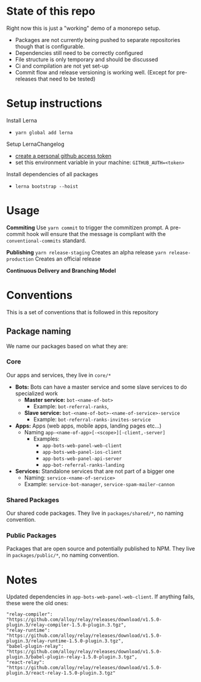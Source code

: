 # State of this repo
Right now this is just a "working" demo of a monorepo setup.

- Packages are not currently being pushed to separate repositories though that is configurable.
- Dependencies still need to be correctly configured
- File structure is only temporary and should be discussed
- Ci and compilation are not yet set-up
- Commit flow and release versioning is working well. (Except for pre-releases that need to be tested)

# Setup instructions
Install Lerna
- `yarn global add lerna`

Setup LernaChangelog
- [create a personal github access token](https://github.com/settings/tokens)
- set this environment variable in your machine: `GITHUB_AUTH=<token>`

Install dependencies of all packages
- `lerna bootstrap --hoist`

# Usage

**Commiting**
Use `yarn commit` to trigger the commitizen prompt. A pre-commit hook will
ensure that the message is compliant with the `conventional-commits` standard.

**Publishing**
`yarn release-staging` Creates an alpha release
`yarn release-production` Creates an official release

**Continuous Delivery and Branching Model**

<Pending team decision>

# Conventions

This is a set of conventions that is followed in this repository

## Package naming
We name our packages based on what they are:

### Core
Our apps and services, they live in `core/*`

- **Bots:** Bots can have a master service and some slave services to do specialized work
  * **Master service:** `bot-<name-of-bot>`
    * Example: `bot-referral-ranks`,
  * **Slave service:** `bot-<name-of-bot>-<name-of-service>-service`
    * Example: `bot-referral-ranks-invites-service`
- **Apps:** Apps (web apps, mobile apps, landing pages etc...)
  * Naming `app-<name-of-app>[-<scope>][-client,-server]`
    * Examples:
      * `app-bots-web-panel-web-client`
      * `app-bots-web-panel-ios-client`
      * `app-bots-web-panel-api-server`
      * `app-bot-referral-ranks-landing`
- **Services:** Standalone services that are not part of a bigger one
  * Naming:  `service-<name-of-service>`
  * Example: `service-bot-manager`, `service-spam-mailer-cannon`

### Shared Packages
Our shared code packages. They live in `packages/shared/*`, no naming convention.

### Public Packages
Packages that are open source and potentially published to NPM. They live in `packages/public/*`, no naming convention.

# Notes
Updated dependencies in `app-bots-web-panel-web-client`. If anything fails, these were the old ones:

```
"relay-compiler": "https://github.com/alloy/relay/releases/download/v1.5.0-plugin.3/relay-compiler-1.5.0-plugin.3.tgz",
"relay-runtime": "https://github.com/alloy/relay/releases/download/v1.5.0-plugin.3/relay-runtime-1.5.0-plugin.3.tgz",
"babel-plugin-relay": "https://github.com/alloy/relay/releases/download/v1.5.0-plugin.3/babel-plugin-relay-1.5.0-plugin.3.tgz",
"react-relay": "https://github.com/alloy/relay/releases/download/v1.5.0-plugin.3/react-relay-1.5.0-plugin.3.tgz"
```